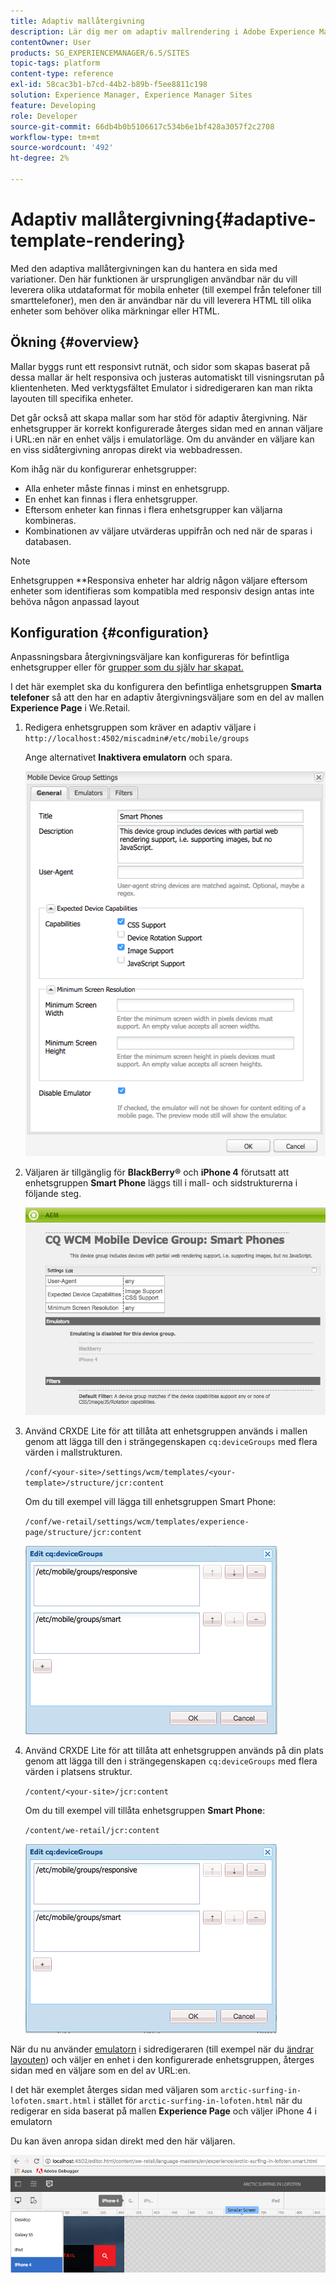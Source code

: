 ```yaml
---
title: Adaptiv mallåtergivning
description: Lär dig mer om adaptiv mallrendering i Adobe Experience Manager.
contentOwner: User
products: SG_EXPERIENCEMANAGER/6.5/SITES
topic-tags: platform
content-type: reference
exl-id: 58cac3b1-b7cd-44b2-b89b-f5ee8811c198
solution: Experience Manager, Experience Manager Sites
feature: Developing
role: Developer
source-git-commit: 66db4b0b5106617c534b6e1bf428a3057f2c2708
workflow-type: tm+mt
source-wordcount: '492'
ht-degree: 2%

---
```


# Adaptiv mallåtergivning{#adaptive-template-rendering}

Med den adaptiva mallåtergivningen kan du hantera en sida med variationer. Den här funktionen är ursprungligen användbar när du vill leverera olika utdataformat för mobila enheter (till exempel från telefoner till smarttelefoner), men den är användbar när du vill leverera HTML till olika enheter som behöver olika märkningar eller HTML.

## Ökning {#overview}

Mallar byggs runt ett responsivt rutnät, och sidor som skapas baserat på dessa mallar är helt responsiva och justeras automatiskt till visningsrutan på klientenheten. Med verktygsfältet Emulator i sidredigeraren kan man rikta layouten till specifika enheter.

Det går också att skapa mallar som har stöd för adaptiv återgivning. När enhetsgrupper är korrekt konfigurerade återges sidan med en annan väljare i URL:en när en enhet väljs i emulatorläge. Om du använder en väljare kan en viss sidåtergivning anropas direkt via webbadressen.

Kom ihåg när du konfigurerar enhetsgrupper:

* Alla enheter måste finnas i minst en enhetsgrupp.
* En enhet kan finnas i flera enhetsgrupper.
* Eftersom enheter kan finnas i flera enhetsgrupper kan väljarna kombineras.
* Kombinationen av väljare utvärderas uppifrån och ned när de sparas i databasen.

>[!NOTE]
>
>Enhetsgruppen **Responsiva enheter har aldrig någon väljare eftersom enheter som identifieras som kompatibla med responsiv design antas inte behöva någon anpassad layout

## Konfiguration {#configuration}

Anpassningsbara återgivningsväljare kan konfigureras för befintliga enhetsgrupper eller för [grupper som du själv har skapat.](/help/sites-developing/mobile.md#device-groups)

I det här exemplet ska du konfigurera den befintliga enhetsgruppen **Smarta telefoner** så att den har en adaptiv återgivningsväljare som en del av mallen **Experience Page** i We.Retail.

1. Redigera enhetsgruppen som kräver en adaptiv väljare i `http://localhost:4502/miscadmin#/etc/mobile/groups`

   Ange alternativet **Inaktivera emulatorn** och spara.

   ![chlimage_1-157](assets/chlimage_1-157.png)

1. Väljaren är tillgänglig för **BlackBerry®** och **iPhone 4** förutsatt att enhetsgruppen **Smart Phone** läggs till i mall- och sidstrukturerna i följande steg.

   ![chlimage_1-158](assets/chlimage_1-158.png)

1. Använd CRXDE Lite för att tillåta att enhetsgruppen används i mallen genom att lägga till den i strängegenskapen `cq:deviceGroups` med flera värden i mallstrukturen.

   `/conf/<your-site>/settings/wcm/templates/<your-template>/structure/jcr:content`

   Om du till exempel vill lägga till enhetsgruppen Smart Phone:

   `/conf/we-retail/settings/wcm/templates/experience-page/structure/jcr:content`

   ![chlimage_1-159](assets/chlimage_1-159.png)

1. Använd CRXDE Lite för att tillåta att enhetsgruppen används på din plats genom att lägga till den i strängegenskapen `cq:deviceGroups` med flera värden i platsens struktur.

   `/content/<your-site>/jcr:content`

   Om du till exempel vill tillåta enhetsgruppen **Smart Phone**:

   `/content/we-retail/jcr:content`

   ![chlimage_1-160](assets/chlimage_1-160.png)

När du nu använder [emulatorn](/help/sites-authoring/responsive-layout.md#layout-definitions-device-emulation-and-breakpoints) i sidredigeraren (till exempel när du [ändrar layouten](/help/sites-authoring/responsive-layout.md)) och väljer en enhet i den konfigurerade enhetsgruppen, återges sidan med en väljare som en del av URL:en.

I det här exemplet återges sidan med väljaren som `arctic-surfing-in-lofoten.smart.html` i stället för `arctic-surfing-in-lofoten.html` när du redigerar en sida baserat på mallen **Experience Page** och väljer iPhone 4 i emulatorn

Du kan även anropa sidan direkt med den här väljaren.

![chlimage_1-161](assets/chlimage_1-161.png)
